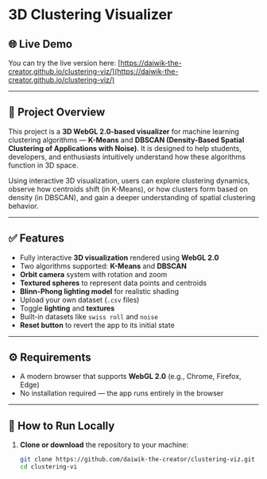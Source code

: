 # 3D Clustering Visualizer

## 🌐 Live Demo
You can try the live version here: [https://daiwik-the-creator.github.io/clustering-viz/](https://daiwik-the-creator.github.io/clustering-viz/)

---

## 📌 Project Overview

This project is a **3D WebGL 2.0-based visualizer** for machine learning clustering algorithms — **K-Means** and **DBSCAN (Density-Based Spatial Clustering of Applications with Noise)**. It is designed to help students, developers, and enthusiasts intuitively understand how these algorithms function in 3D space.

Using interactive 3D visualization, users can explore clustering dynamics, observe how centroids shift (in K-Means), or how clusters form based on density (in DBSCAN), and gain a deeper understanding of spatial clustering behavior.

---

## ✅ Features

- Fully interactive **3D visualization** rendered using **WebGL 2.0**
- Two algorithms supported: **K-Means** and **DBSCAN**
- **Orbit camera** system with rotation and zoom
- **Textured spheres** to represent data points and centroids
- **Blinn-Phong lighting model** for realistic shading
- Upload your own dataset (`.csv` files)
- Toggle **lighting** and **textures**
- Built-in datasets like `swiss roll` and `noise`
- **Reset button** to revert the app to its initial state

---

## ⚙️ Requirements

- A modern browser that supports **WebGL 2.0** (e.g., Chrome, Firefox, Edge)
- No installation required — the app runs entirely in the browser

---

## 🚀 How to Run Locally

1. **Clone or download** the repository to your machine:
   ```bash
   git clone https://github.com/daiwik-the-creator/clustering-viz.git
   cd clustering-vi
